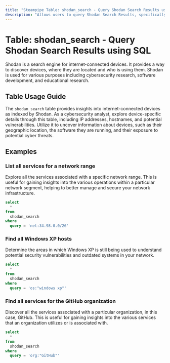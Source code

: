 ```yaml
---
title: "Steampipe Table: shodan_search - Query Shodan Search Results using SQL"
description: "Allows users to query Shodan Search Results, specifically the details of internet-connected devices, providing insights into device security and exposure."
---
```


# Table: shodan_search - Query Shodan Search Results using SQL

Shodan is a search engine for internet-connected devices. It provides a way to discover devices, where they are located and who is using them. Shodan is used for various purposes including cybersecurity research, software development, and educational research.

## Table Usage Guide

The `shodan_search` table provides insights into internet-connected devices as indexed by Shodan. As a cybersecurity analyst, explore device-specific details through this table, including IP addresses, hostnames, and potential vulnerabilities. Utilize it to uncover information about devices, such as their geographic location, the software they are running, and their exposure to potential cyber threats.

## Examples

### List all services for a network range
Explore all the services associated with a specific network range. This is useful for gaining insights into the various operations within a particular network segment, helping to better manage and secure your network infrastructure.

```sql
select
  *
from
  shodan_search
where
  query = 'net:34.98.0.0/26'
```

### Find all Windows XP hosts
Determine the areas in which Windows XP is still being used to understand potential security vulnerabilities and outdated systems in your network.

```sql
select
  *
from
  shodan_search
where
  query = 'os:"windows xp"'
```

### Find all services for the GitHub organization
Discover all the services associated with a particular organization, in this case, GitHub. This is useful for gaining insights into the various services that an organization utilizes or is associated with.

```sql
select
  *
from
  shodan_search
where
  query = 'org:"GitHub"'
```
